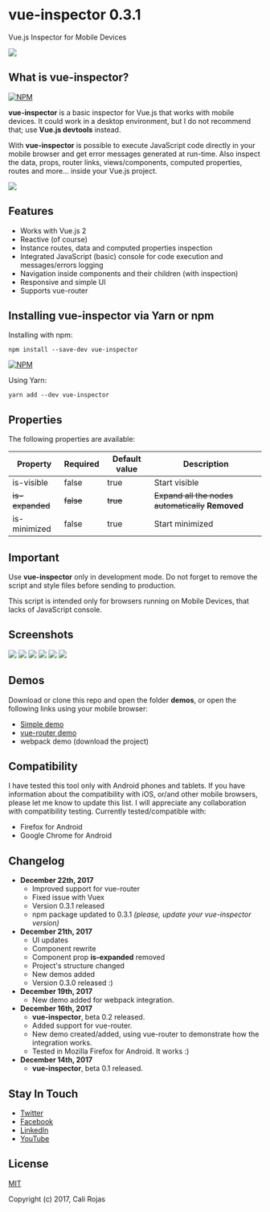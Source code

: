 # vue-inspector 0.3.1
<!-- _Last update: December 22th, 2017_ -->

Vue.js Inspector for Mobile Devices

![](/images/header.png)

## What is vue-inspector?
[![NPM](https://nodei.co/npm/vue-inspector.png?compact=true)](https://npmjs.org/package/vue-inspector)

**vue-inspector** is a basic inspector for Vue.js that works with mobile devices. It could work in a desktop environment, but I do not recommend that; use **Vue.js devtools** instead.

With **vue-inspector** is possible to execute JavaScript code directly in your mobile browser and get error messages generated at run-time. Also inspect the data, props, router links, views/components, computed properties, routes and more... inside your Vue.js project.

![](/images/screenshots/vue-inspector-07.png)


## Features
- Works with Vue.js 2
- Reactive (of course)
- Instance routes, data and computed properties inspection
- Integrated JavaScript (basic) console for code execution and messages/errors logging
- Navigation inside components and their children (with inspection)
- Responsive and simple UI
- Supports vue-router

<!-- ## How to use vue-inspector?
Copy the **dist** folder to your project, and link the CSS and JavaScript files to your HTML. Last step is adding the **&lt;vue-inspector/&gt;** component inside your app wrapper (**el**).

```html
add vue-inspector
<script src="vue-inspector/dist/js/vue-inspector.min.js"></script>
```
The script should be added before creating the instance. Remember this is a global component. So that's the Vue.js way.

```html
<link rel="stylesheet" href="vue-inspector/dist/css/vue-inspector.min.css">
```
This file basically contains a copy of Bootstrap namespaced and some styles related to the UI. This styles won't affect yours.

```html
<div id="app">
  add the component to your view
  <vue-inspector
    :is-visible="true"
    :is-minized="false"/>
</div>
```
Make sure **vue-inspector** is the last component added. -->

## Installing vue-inspector via Yarn or npm
Installing with npm:

```shell
npm install --save-dev vue-inspector
```

[![NPM](https://nodei.co/npm/vue-inspector.png?mini=true)](https://npmjs.org/package/vue-inspector)

Using Yarn:
```shell
yarn add --dev vue-inspector
```


## Properties
The following properties are available:

|Property|Required|Default value|Description|
|--------|--------|-------------|-----------|
|is-visible|false|true|Start visible|
|~~is-expanded~~|~~false~~|~~true~~|~~Expand all the nodes automatically~~ **Removed**|
|is-minimized|false|true|Start minimized|


## Important
Use **vue-inspector** only in development mode. Do not forget to remove the script and style files before sending to production.

This script is intended only for browsers running on Mobile Devices, that lacks of JavaScript console.

## Screenshots
![](/images/screenshots/vue-inspector-01.jpg)
![](/images/screenshots/vue-inspector-02.jpg)
![](/images/screenshots/vue-inspector-03.jpg)
![](/images/screenshots/vue-inspector-04.jpg)
![](/images/screenshots/vue-inspector-05.jpg)
![](/images/screenshots/vue-inspector-06.jpg)

## Demos
Download or clone this repo and open the folder **demos**, or open the following links using your mobile browser:
- [Simple demo](http://calirojas1.000webhostapp.com/vue-inspector/demos/simple)
- [vue-router demo](http://calirojas1.000webhostapp.com/vue-inspector/demos/vue-router)
- webpack demo (download the project)

## Compatibility
I have tested this tool only with Android phones and tablets. If you have information about the compatibility with iOS, or/and other mobile browsers, please let me know to update this list. I will appreciate any collaboration with compatibility testing. Currently tested/compatible with:

- Firefox for Android
- Google Chrome for Android

<!-- ## Pending / In Progress
- Events logging
- Vuex support (state management) _(In progress)_
- ~~Component rewrite~~ _(Done)_
- ~~Support for vue-router~~ _(Done)_
- Support for Nuxt
- ~~Publish npm module~~ _(Done)_
- Update screenshots
- Add CDN _(the project needs at least 200 stars on GitHub)_ -->

## Changelog
- **December 22th, 2017**
  - Improved support for vue-router
  - Fixed issue with Vuex
  - Version 0.3.1 released
  - npm package updated to 0.3.1 _(please, update your vue-inspector version)_
- **December 21th, 2017**
  - UI updates
  - Component rewrite
  - Component prop **is-expanded** removed
  - Project's structure changed
  - New demos added
  - Version 0.3.0 released :)
- **December 19th, 2017**
  - New demo added for webpack integration.
- **December 16th, 2017**
    - **vue-inspector**, beta 0.2 released.
    - Added support for vue-router.
    - New demo created/added, using vue-router to demonstrate how the integration works.
    - Tested in Mozilla Firefox for Android. It works :)
- **December 14th, 2017**
  - **vue-inspector**, beta 0.1 released.

## Stay In Touch

- [Twitter](https://twitter.com/calirojas506)
- [Facebook](https://www.facebook.com/calirojas506)
- [LinkedIn](https://www.linkedin.com/in/cali-rojas-17403334/)
- [YouTube](https://youtube.com/calirojas506)


## License
[MIT](http://opensource.org/licenses/MIT)

Copyright (c) 2017, Cali Rojas